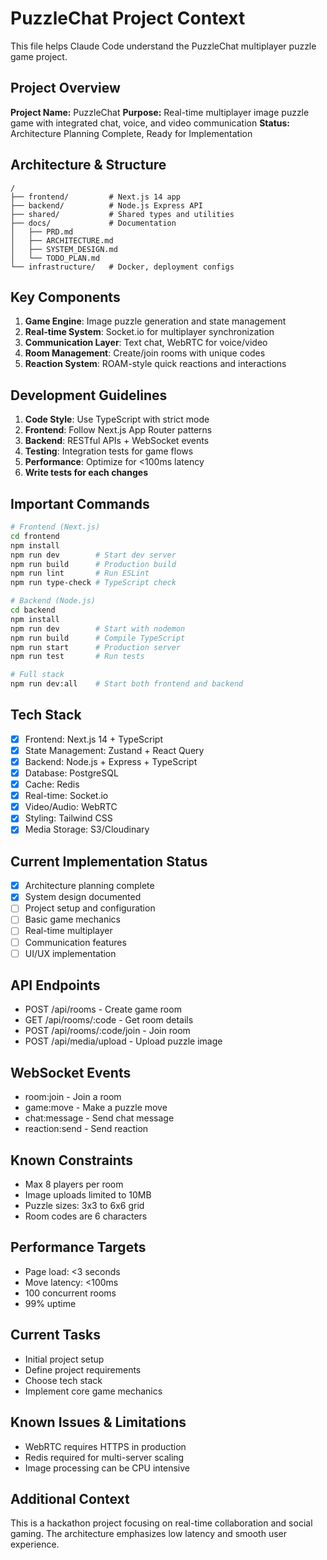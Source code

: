 # PuzzleChat Project Context

This file helps Claude Code understand the PuzzleChat multiplayer puzzle game project.

## Project Overview
**Project Name:** PuzzleChat
**Purpose:** Real-time multiplayer image puzzle game with integrated chat, voice, and video communication
**Status:** Architecture Planning Complete, Ready for Implementation

## Architecture & Structure
```
/
├── frontend/         # Next.js 14 app
├── backend/          # Node.js Express API
├── shared/           # Shared types and utilities
├── docs/             # Documentation
│   ├── PRD.md
│   ├── ARCHITECTURE.md
│   ├── SYSTEM_DESIGN.md
│   └── TODO_PLAN.md
└── infrastructure/   # Docker, deployment configs
```

## Key Components
1. **Game Engine**: Image puzzle generation and state management
2. **Real-time System**: Socket.io for multiplayer synchronization
3. **Communication Layer**: Text chat, WebRTC for voice/video
4. **Room Management**: Create/join rooms with unique codes
5. **Reaction System**: ROAM-style quick reactions and interactions

## Development Guidelines
1. **Code Style**: Use TypeScript with strict mode
2. **Frontend**: Follow Next.js App Router patterns
3. **Backend**: RESTful APIs + WebSocket events
4. **Testing**: Integration tests for game flows
5. **Performance**: Optimize for <100ms latency
6. **Write tests for each changes**

## Important Commands
```bash
# Frontend (Next.js)
cd frontend
npm install
npm run dev        # Start dev server
npm run build      # Production build
npm run lint       # Run ESLint
npm run type-check # TypeScript check

# Backend (Node.js)
cd backend
npm install
npm run dev        # Start with nodemon
npm run build      # Compile TypeScript
npm run start      # Production server
npm run test       # Run tests

# Full stack
npm run dev:all    # Start both frontend and backend
```

## Tech Stack
- [x] Frontend: Next.js 14 + TypeScript
- [x] State Management: Zustand + React Query
- [x] Backend: Node.js + Express + TypeScript
- [x] Database: PostgreSQL
- [x] Cache: Redis
- [x] Real-time: Socket.io
- [x] Video/Audio: WebRTC
- [x] Styling: Tailwind CSS
- [x] Media Storage: S3/Cloudinary

## Current Implementation Status
- [x] Architecture planning complete
- [x] System design documented
- [ ] Project setup and configuration
- [ ] Basic game mechanics
- [ ] Real-time multiplayer
- [ ] Communication features
- [ ] UI/UX implementation

## API Endpoints
- POST /api/rooms - Create game room
- GET /api/rooms/:code - Get room details
- POST /api/rooms/:code/join - Join room
- POST /api/media/upload - Upload puzzle image

## WebSocket Events
- room:join - Join a room
- game:move - Make a puzzle move
- chat:message - Send chat message
- reaction:send - Send reaction

## Known Constraints
- Max 8 players per room
- Image uploads limited to 10MB
- Puzzle sizes: 3x3 to 6x6 grid
- Room codes are 6 characters

## Performance Targets
- Page load: <3 seconds
- Move latency: <100ms
- 100 concurrent rooms
- 99% uptime

## Current Tasks
- Initial project setup
- Define project requirements
- Choose tech stack
- Implement core game mechanics

## Known Issues & Limitations
- WebRTC requires HTTPS in production
- Redis required for multi-server scaling
- Image processing can be CPU intensive

## Additional Context
This is a hackathon project focusing on real-time collaboration and social gaming. The architecture emphasizes low latency and smooth user experience.